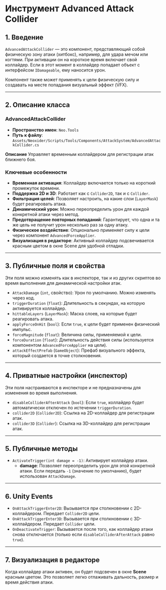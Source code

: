 # Инструмент Advanced Attack Collider

## 1. Введение

`AdvancedAttackCollider` — это компонент, представляющий собой физическую зону атаки (хитбокс), например, для удара мечом или когтями. При активации он на короткое время включает свой коллайдер. Если в этот момент в коллайдер попадает объект с интерфейсом `IDamageable`, ему наносится урон.

Компонент также может применять к цели физическую силу и создавать на месте попадания визуальный эффект (VFX).

---

## 2. Описание класса

### AdvancedAttackCollider
- **Пространство имен**: `Neo.Tools`
- **Путь к файлу**: `Assets/Neoxider/Scripts/Tools/Components/AttackSystem/AdvancedAttackCollider.cs`

**Описание**
Управляет временным коллайдером для регистрации атак ближнего боя.

### Ключевые особенности
- **Временная активация**: Коллайдер включается только на короткий промежуток времени.
- **Поддержка 2D и 3D**: Работает как с `Collider2D`, так и с `Collider`.
- **Фильтрация целей**: Позволяет настроить, на какие слои (`LayerMask`) будет реагировать атака.
- **Динамический урон**: Можно переопределить урон для каждой конкретной атаки через метод.
- **Предотвращение повторных попаданий**: Гарантирует, что одна и та же цель не получит урон несколько раз за одну атаку.
- **Физическое воздействие**: Опционально применяет силу к цели через компонент `AdvancedForceApplier`.
- **Визуализация в редакторе**: Активный коллайдер подсвечивается красным цветом в окне Scene для удобной отладки.

---

## 3. Публичные поля и свойства

Эти поля можно изменять как в инспекторе, так и из других скриптов во время выполнения для динамической настройки атак.

- `AttackDamage` (`int`, свойство): Урон по умолчанию. Можно изменять через код.
- `triggerDuration` (`float`): Длительность в секундах, на которую активируется коллайдер.
- `hittableLayers` (`LayerMask`): Маска слоев, на которые будет реагировать атака.
- `applyForceOnHit` (`bool`): Если `true`, к цели будет применен физический импульс.
- `forceMagnitude` (`float`): Величина силы, применяемой к цели.
- `forceDuration` (`float`): Длительность действия силы (используется компонентом `AdvancedForceApplier` на цели).
- `attackEffectPrefab` (`GameObject`): Префаб визуального эффекта, который создается в точке столкновения.

---

## 4. Приватные настройки (инспектор)

Эти поля настраиваются в инспекторе и не предназначены для изменения во время выполнения.

- `disableColliderAfterAttack` (`bool`): Если `true`, коллайдер будет автоматически отключен по истечении `triggerDuration`.
- `collider2D` (`Collider2D`): Ссылка на 2D-коллайдер для регистрации атак.
- `collider3D` (`Collider`): Ссылка на 3D-коллайдер для регистрации атак.

---

## 5. Публичные методы

- `ActivateTrigger(int damage = -1)`: Активирует коллайдер атаки. 
  - **damage**: Позволяет переопределить урон для этой конкретной атаки. Если передать `-1` (значение по умолчанию), будет использован `AttackDamage`.

---

## 6. Unity Events

- `OnAttackTriggerEnter2D`: Вызывается при столкновении с 2D-коллайдером. Передает `Collider2D` цели.
- `OnAttackTriggerEnter3D`: Вызывается при столкновении с 3D-коллайдером. Передает `Collider` цели.
- `OnDeactivateTrigger`: Вызывается после того, как коллайдер атаки снова отключается (только если `disableColliderAfterAttack` равно `true`).

---

## 7. Визуализация в редакторе

Когда коллайдер атаки активен, он будет подсвечен в окне **Scene** красным цветом. Это позволяет легко отлаживать дальность, размер и время действия атаки.
